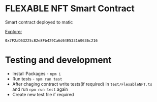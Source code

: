 # FLEXABLE NFT Smart Contract

Smart contract deployed to matic

[Explorer](https://mumbai.polygonscan.com/address/0x7F2aD53225cB2e8Fb429Ca6d64E5331A0636c216#code)
```
0x7F2aD53225cB2e8Fb429Ca6d64E5331A0636c216
```

# Testing and development

- Install Packages - `npm i`
- Run tests - `npm run test`
- After chaging contract write tests(if required) in `test/FlexableNFT.ts` and run `npm run test` again
- Create new test file if required